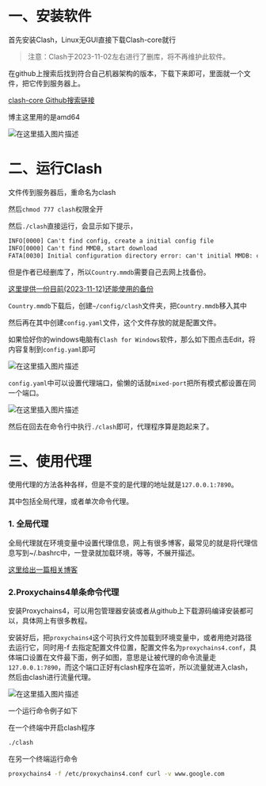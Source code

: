 # 一、安装软件
首先安装Clash，Linux无GUI直接下载Clash-core就行

> 注意：Clash于2023-11-02左右进行了删库，将不再维护此软件。

在github上搜索后找到符合自己机器架构的版本，下载下来即可，里面就一个文件，把它传到服务器上。

[clash-core Github搜索链接](https://github.com/search?q=clash-core&type=repositories)

博主这里用的是amd64

![在这里插入图片描述](https://img-blog.csdnimg.cn/ab70f3da931c44c19a81accb01060d6c.png)

# 二、运行Clash
文件传到服务器后，重命名为clash

然后`chmod 777 clash`权限全开

然后`./clash`直接运行，会显示如下提示，

```html
INFO[0000] Can't find config, create a initial config file 
INFO[0000] Can't find MMDB, start download
FATA[0030] Initial configuration directory error: can't initial MMDB: can't download MMDB: Get "https://cdn.jsdelivr.net/gh/Dreamacro/maxmind-geoip@release/Country.mmdb": dial tcp 93.46.8.90:443: i/o timeout
```
但是作者已经删库了，所以`Country.mmdb`需要自己去网上找备份。

[这里提供一份目前(2023-11-12)还能使用的备份](https://github.com/SukkaW/Koolshare-Clash/blob/master/koolclash/koolclash/config/Country.mmdb)

`Country.mmdb`下载后，创建`~/config/clash`文件夹，把`Country.mmdb`移入其中

然后再在其中创建`config.yaml`文件，这个文件存放的就是配置文件。

如果恰好你的windows电脑有`Clash for Windows`软件，那么如下图点击Edit，将内容复制到`config.yaml`即可

![在这里插入图片描述](https://img-blog.csdnimg.cn/66c70dd1b5874aa9aed36db937e1bdad.png)

`config.yaml`中可以设置代理端口，偷懒的话就`mixed-port`把所有模式都设置在同一个端口。

![在这里插入图片描述](https://img-blog.csdnimg.cn/9850350c33134f82b5c8cd4ca3b31ff3.png)

然后在回去在命令行中执行`./clash`即可，代理程序算是跑起来了。

# 三、使用代理
使用代理的方法各种各样，但是不变的是代理的地址就是`127.0.0.1:7890`。

其中包括全局代理，或者单次命令代理。

### 1. 全局代理
全局代理就在环境变量中设置代理信息，网上有很多博客，最常见的就是将代理信息写到~/.bashrc中，一登录就加载环境，等等，不展开描述。

[这里给出一篇相关博客](https://zhuanlan.zhihu.com/p/46973701)

### 2.Proxychains4单条命令代理
安装Proxychains4，可以用包管理器安装或者从github上下载源码编译安装都可以，具体网上有很多教程。

安装好后，把`proxychains4`这个可执行文件加载到环境变量中，或者用绝对路径去运行它，同时用-f 去指定配置文件位置，配置文件名为`proxychains4.conf`，具体端口设置在文件最下面，例子如图，意思是让被代理的命令流量走`127.0.0.1:7890`，而这个端口正好有clash程序在监听，所以流量就进入clash，然后由clash进行流量代理。

![在这里插入图片描述](https://img-blog.csdnimg.cn/0255c7019f4a4939831fc377f81ac9f8.png)

一个运行命令例子如下

在一个终端中开启clash程序

```bash
./clash
```
在另一个终端运行命令
```bash
proxychains4 -f /etc/proxychains4.conf curl -v www.google.com
```
